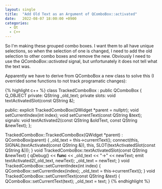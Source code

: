 ```yaml
---
layout: single
title:  "Add Old Text as an Argument of QComboBox::activated"
date:   2022-08-07 18:00:00 +0900
categories: 
  - Qt
  - C++
---
```

So I'm making these grouped combo boxes. I want them to all have unique selections, so when the selection of one is changed, I need to add the old selection to other combo boxes and remove the new. Obviously I need to use the *QComboBox::activated* signal, but unfortunately it does not tell what the text was.

Apparently we have to derive from QComboBox a new class to solve this (I overrided some functions to not track programatic changes):

{% highlight c++ %}
class TrackedComboBox : public QComboBox {
  Q_OBJECT
 private:
  QString _old_text;
 private slots:
  void textActivatedSlot(const QString &);

 public:
  explicit TrackedComboBox(QWidget *parent = nullptr);
  void setCurrentIndex(int index);
  void setCurrentText(const QString &text);
 signals:
  void textActivated2(const QString &oldText, const QString &newText);
};

TrackedComboBox::TrackedComboBox(QWidget *parent) : QComboBox(parent) {
  _old_text = this->currentText();
  connect(this, SIGNAL(textActivated(const QString &)), this,
          SLOT(textActivatedSlot(const QString &)));
}
void TrackedComboBox::textActivatedSlot(const QString &newText) {
  qDebug() << __func__ << _old_text << "->" << newText;
  emit textActivated2(_old_text, newText);
  _old_text = newText;
}
void TrackedComboBox::setCurrentIndex(int index) {
  QComboBox::setCurrentIndex(index);
  _old_text = this->currentText();
}
void TrackedComboBox::setCurrentText(const QString &text) {
  QComboBox::setCurrentText(text);
  _old_text = text;
}
{% endhighlight %}

